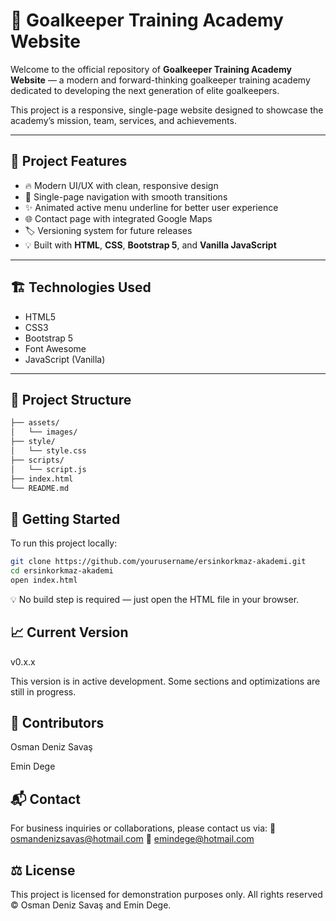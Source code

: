 # 🧤 Goalkeeper Training Academy Website

Welcome to the official repository of **Goalkeeper Training Academy Website** — a modern and forward-thinking goalkeeper training academy dedicated to developing the next generation of elite goalkeepers.  

This project is a responsive, single-page website designed to showcase the academy’s mission, team, services, and achievements.

---

## 📌 Project Features

- 🔥 Modern UI/UX with clean, responsive design
- 🎯 Single-page navigation with smooth transitions
- ✨ Animated active menu underline for better user experience
- 🌐 Contact page with integrated Google Maps
- 🏷️ Versioning system for future releases
- 💡 Built with **HTML**, **CSS**, **Bootstrap 5**, and **Vanilla JavaScript**

---

## 🏗️ Technologies Used

- HTML5  
- CSS3  
- Bootstrap 5  
- Font Awesome  
- JavaScript (Vanilla)  

---

## 📂 Project Structure

```bash
├── assets/
│   └── images/
├── style/
│   └── style.css
├── scripts/
│   └── script.js
├── index.html
└── README.md
```

## 🚀 Getting Started

To run this project locally:

```bash
git clone https://github.com/yourusername/ersinkorkmaz-akademi.git
cd ersinkorkmaz-akademi
open index.html
```

💡 No build step is required — just open the HTML file in your browser.

## 📈 Current Version
v0.x.x

This version is in active development. Some sections and optimizations are still in progress.

## 🙌 Contributors
Osman Deniz Savaş

Emin Dege

## 📬 Contact
For business inquiries or collaborations, please contact us via:
📧 osmandenizsavas@hotmail.com
📧 emindege@hotmail.com

## ⚖️ License
This project is licensed for demonstration purposes only.
All rights reserved © Osman Deniz Savaş and Emin Dege.

